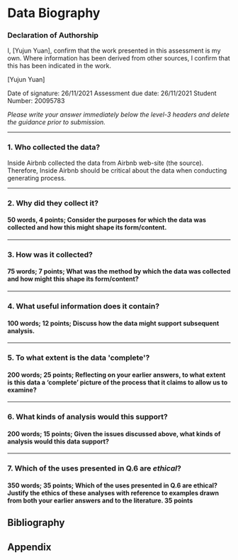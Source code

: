 # Data Biography

### Declaration of Authorship

I, [Yujun Yuan], confirm that the work presented in this assessment is my own. Where information has been derived from other sources, I confirm that this has been indicated in the work.

[Yujun Yuan]

Date of signature: 26/11/2021
Assessment due date: 26/11/2021
Student Number: 20095783

_Please write your answer immediately below the level-3 headers and delete the guidance prior to submission._

---

### 1. Who collected the data?

Inside Airbnb collected the data from Airbnb web-site (the source). Therefore, Inside Airbnb should be critical about the data when conducting generating process.


---

### 2. Why did they collect it?

#### 50 words, 4 points; Consider the purposes for which the data was collected and how this might shape its form/content.

---

### 3. How was it collected?

#### 75 words; 7 points; What was the method by which the data was collected and how might this shape its form/content?

---

### 4. What useful information does it contain?

#### 100 words; 12 points; Discuss how the data might support subsequent analysis.

---

### 5. To what extent is the data 'complete'?

#### 200 words; 25 points; Reflecting on your earlier answers, to what extent is this data a ‘complete’ picture of the process that it claims to allow us to examine?

---

### 6. What kinds of analysis would this support?

#### 200 words; 15 points; Given the issues discussed above, what kinds of analysis would this data support?

---

### 7. Which of the uses presented in Q.6 are _ethical_?

#### 350 words; 35 points; Which of the uses presented in Q.6 are ethical?  Justify the ethics of these analyses with reference to examples drawn from both your earlier answers and to the literature. 35 points

## Bibliography


## Appendix 
